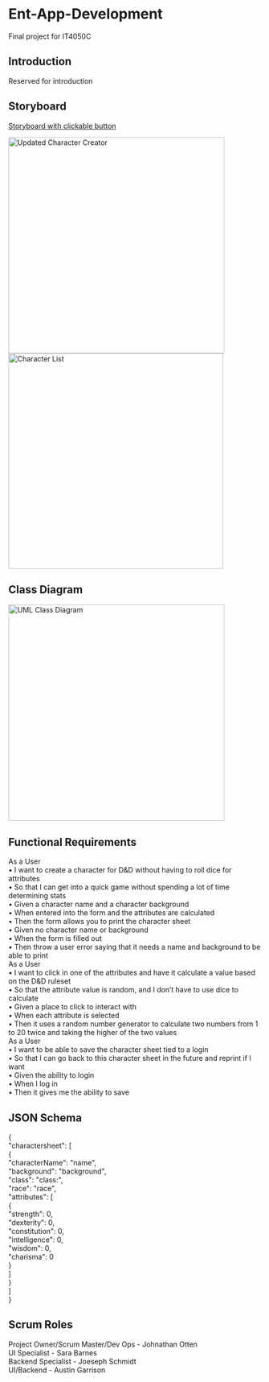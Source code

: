 # Ent-App-Development
Final project for IT4050C
## Introduction
Reserved for introduction
## Storyboard
[Storyboard with clickable button](https://docs.google.com/presentation/d/1_0UgbMf1nwo57A1_PARowoYKrw10Et8TGhOD57-HoLU/edit?usp=sharing)

<img width="430" alt="Updated Character Creator" src="https://user-images.githubusercontent.com/47151930/151673126-4095c718-8aea-4f5a-b483-f66a3fadb0fd.png">

<img width="428" alt="Character List" src="https://user-images.githubusercontent.com/47151930/151673185-1565fb13-1450-4941-b861-d5f128d068c6.png">

## Class Diagram
<img width="430" alt="UML Class Diagram" src="https://cdn.discordapp.com/attachments/764864931715350528/937466338677518386/image0.png">

## Functional Requirements
As a User<br>
• I want to create a character for D&D without having to roll dice for attributes <br>
• So that I can get into a quick game without spending a lot of time determining stats <br>
• Given a character name and a character background <br>
• When entered into the form and the attributes are calculated <br>
• Then the form allows you to print the character sheet <br>
• Given no character name or background <br>
• When the form is filled out <br>
• Then throw a user error saying that it needs a name and background to be able to print <br>
As a User <br>
• I want to click in one of the attributes and have it calculate a value based on the D&D ruleset <br>
• So that the attribute value is random, and I don’t have to use dice to calculate <br>
• Given a place to click to interact with <br>
• When each attribute is selected <br>
• Then it uses a random number generator to calculate two numbers from 1 to 20 twice and taking the higher of the two values <br>
As a User <br>
• I want to be able to save the character sheet tied to a login <br>
• So that I can go back to this character sheet in the future and reprint if I want <br>
• Given the ability to login <br>
• When I log in <br>
• Then it gives me the ability to save <br>



## JSON Schema
{<br>
  "charactersheet": [<br>
    {<br>
      "characterName": "name", <br>
      "background": "background", <br>
      "class": "class:", <br>
      "race": "race", <br>
      "attributes": [<br>
        {<br>
          "strength": 0, <br>
          "dexterity": 0, <br>
          "constitution": 0, <br>
          "intelligence": 0, <br>
          "wisdom": 0, <br>
          "charisma": 0 <br>
        } <br>
      ] <br>
    } <br>
  ] <br>
} <br>

## Scrum Roles
Project Owner/Scrum Master/Dev Ops - Johnathan Otten <br>
UI Specialist - Sara Barnes <br>
Backend Specialist - Joeseph Schmidt <br>
UI/Backend - Austin Garrison <br>
